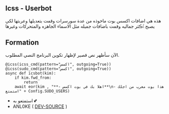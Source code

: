 ## Icss - Userbot

هذه هي اضافات اكسس بوت ماخوذه من عدة سورسرات وقمت بتعديلها وعربتها لكي يصبح ﭑڪثر جماليه وقمت باضافات جميله مثل الاسماء الجاهزه والمتحركات وغيرها 

## Formation

الآن سأظهر نص قصير لإظهار تكوين البرنامج النصي المطلوب.
```python3
@icss(icss_cmd(pattern="اكسس", outgoing=True))
@icss(sudo_cmd(pattern="اكسس", outgoing=True))
async def icsbot(kim):
    if kim.fwd_from:
        return
    await eor(kim , "**- اهلا بك في بوت اكسس**\n- هذا بوت معرب من اجلك استمتع" + Config.SUDO_USERS)
```

- استمتعو به 💕
- ANL0KE ( [DEV-SOURCE](https://t.me/rruuurr) )

